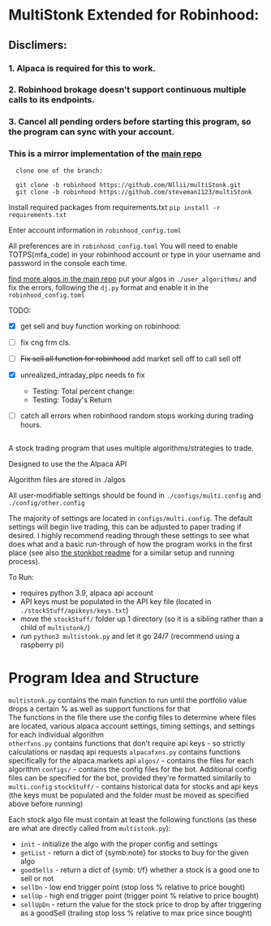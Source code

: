 # MultiStonk Extended for Robinhood:
## Disclimers: 
### 1. Alpaca is required for this to work. 
### 2. Robinhood brokage doesn't support continuous multiple calls to its endpoints.
### 3. Cancel all pending orders before starting this program, so the program can sync with your account. 


###  This is a mirror implementation of the [main repo](https://github.com/steveman1123/multiStonk)
      clone one of the branch: 

      git clone -b robinhood https://github.com/Nllii/multiStonk.git
      git clone -b robinhood https://github.com/steveman1123/multiStonk

Install required packages from requirements.txt ```pip install -r requirements.txt```

Enter account information in ```robinhood_config.toml``` 

All preferences are in ```robinhood_config.toml```
You will need to enable TOTPS(mfa_code) in your robinhood account or type in your username and password in the console each time.

[find more algos in the main repo](https://github.com/steveman1123/multiStonk/tree/main/algos) put your algos in ```./user_algorithms/``` 
and fix the errors, following the ```dj.py``` format and enable it in the ```robinhood_config.toml```

TODO: 
- [x] get sell and buy function working on robinhood:
- [ ] fix cng frm cls.
- [ ] ~~Fix sell all function for robinhood~~ add market sell off to call sell off
- [x] unrealized_intraday_plpc needs to fix 
  - Testing: Total percent change:
  - Testing: Today's Return  
- [ ] catch all errors when robinhood random stops working during trading hours.


##
A stock trading program that uses multiple algorithms/strategies to trade.

Designed to use the the Alpaca API

Algorithm files are stored in ./algos

All user-modifiable settings should be found in ```./configs/multi.config``` and ```./config/other.config```

The majority of settings are located in ```configs/multi.config```. The default settings will begin live trading, this can be adjusted to paper trading if desired. I highly recommend reading through these settings to see what does what and a basic run-through of how the program works in the first place (see also [the stonkbot readme](https://github.com/steveman1123/stonkBot/blob/master/README.md) for a similar setup and running process).  

To Run:

 - requires python 3.9, alpaca api account
 - API keys must be populated in the API key file (located in ```./stockStuff/apikeys/keys.txt```)
 - move the ```stockStuff/``` folder up 1 directory (so it is a sibling rather than a child of ```multistonk/```)
 - run ```python3 multistonk.py``` and let it go 24/7 (recommend using a raspberry pi)  
 


# Program Idea and Structure

```multistonk.py``` contains the main function to run until the portfolio value drops a certain % as well as support functions for that  
The functions in the file there use the config files to determine where files are located, various alpaca account settings, timing settings, and settings for each individual algorithm  
```otherfxns.py``` contains functions that don't require api keys - so strictly calculations or nasdaq api requests
```alpacafxns.py``` contains functions specifically for the alpaca.markets api
```algos/``` - contains the files for each algorithm
```configs/``` - contains the config files for the bot. Additional config files can be specified for the bot, provided they're formatted similarily to ```multi.config```
```stockStuff/``` - contains historical data for stocks and api keys (the keys must be populated and the folder must be moved as specified above before running)
  
  
Each stock algo file must contain at least the following functions (as these are what are directly called from ```multistonk.py```):  
 - ```init``` - initialize the algo with the proper config and settings
 - ```getList``` - return a dict of {symb:note} for stocks to buy for the given algo
 - ```goodSells``` - return a dict of {symb: t/f} whether a stock is a good one to sell or not
 - ```sellDn``` - low end trigger point (stop loss % relative to price bought)
 - ```sellUp``` - high end trigger point (trigger point % relative to price bought)
 - ```sellUpDn``` - return the value for the stock price to drop by after triggering as a goodSell (trailing stop loss % relative to max price since bought)



<!-- 
TODO: 
So when the getList function is called before market opens (during updateLists()), 
it could perform a check looking for the selloff,
and adjust the take-profits and stop-losses accordingly? -->


<!-- git update-index --no-assume-unchanged robinhood_config.toml -->
<!-- git commands -->
<!-- Trusting git will not push my auth to the public lol -->
<!-- git update-index --assume-unchanged robinhood_config.toml -->
<!-- git ls-files -v|grep '^h' -->
<!-- http://git-scm.com/docs/git-update-index -->







